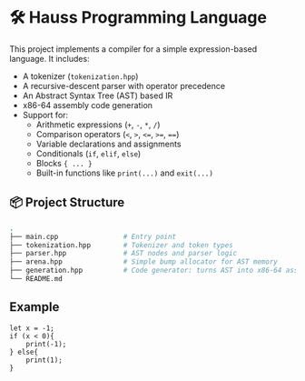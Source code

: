 # 🛠️ Hauss Programming Language

This project implements a compiler for a simple expression-based language. It includes:

- A tokenizer (`tokenization.hpp`)
- A recursive-descent parser with operator precedence
- An Abstract Syntax Tree (AST) based IR
- x86-64 assembly code generation
- Support for:
  - Arithmetic expressions (`+`, `-`, `*`, `/`)
  - Comparison operators (`<`, `>`, `<=`, `>=`, `==`)
  - Variable declarations and assignments
  - Conditionals (`if`, `elif`, `else`)
  - Blocks `{ ... }`
  - Built-in functions like `print(...)` and `exit(...)`

## 📦 Project Structure

```bash
.
├── main.cpp                # Entry point
├── tokenization.hpp        # Tokenizer and token types
├── parser.hpp              # AST nodes and parser logic
├── arena.hpp               # Simple bump allocator for AST memory
├── generation.hpp          # Code generator: turns AST into x86-64 assembly
└── README.md
```

## Example

```
let x = -1;
if (x < 0){
    print(-1);
} else{
    print(1);
}
